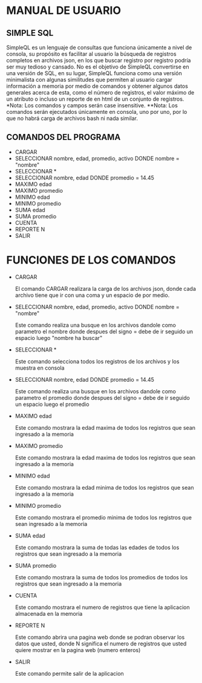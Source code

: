   <h1>MANUAL DE USUARIO</h1>

  <h2>SIMPLE SQL</h2>
  <P>SimpleQL es un lenguaje de consultas que funciona únicamente a nivel de consola, su
    propósito es facilitar al usuario la búsqueda de registros completos en archivos json, en los
    que buscar registro por registro podría ser muy tedioso y cansado.
    No es el objetivo de SimpleQL convertirse en una versión de SQL, en su lugar, SimpleQL
    funciona como una versión minimalista con algunas similitudes que permiten al usuario
    cargar información a memoria por medio de comandos y obtener algunos datos generales
    acerca de esta, como el número de registros, el valor máximo de un atributo o incluso un
    reporte de en html de un conjunto de registros.
    *Nota: Los comandos y campos serán case insensitive.
    **Nota: Los comandos serán ejecutados únicamente en consola, uno por uno, por lo que
    no habrá carga de archivos bash ni nada similar.</P>
  <h2>COMANDOS DEL PROGRAMA</h2>
  <ul>
    <li>CARGAR</li>
    <li>SELECCIONAR nombre, edad, promedio, activo DONDE nombre = "nombre"</li>
    <li>SELECCIONAR *</li>
    <li>SELECCIONAR nombre, edad DONDE promedio = 14.45</li>
    <li>MAXIMO edad</li>
    <li>MAXIMO promedio</li>
    <li>MINIMO edad</li>
    <li>MINIMO promedio</li>
    <li>SUMA edad</li>
    <li>SUMA promedio</li>
    <li>CUENTA</li>
    <li>REPORTE N</li>
    <li>SALIR</li>

  </ul>
<h1>FUNCIONES DE LOS COMANDOS </h1>
<ul>
  <li>CARGAR</li>
  <P>El comando CARGAR realizara la carga de los archivos json, donde cada archivo tiene que ir con una coma y un espacio de por medio.</P>
  <li>SELECCIONAR nombre, edad, promedio, activo DONDE nombre = "nombre"</li>
  <p>Este comando realiza una busque en los archivos dandole como parametro el nombre donde despues del signo = debe de ir seguido un espacio luego "nombre ha buscar" </p>
  <li>SELECCIONAR *</li>
  <p>Este comando selecciona todos los registros de los archivos y los muestra en consola</p>
  <li>SELECCIONAR nombre, edad DONDE promedio = 14.45</li>
  <p>Este comando realiza una busque en los archivos dandole como parametro el promedio donde despues del signo = debe de ir seguido un espacio luego el promedio  </p>
  <li>MAXIMO edad</li>
  <p>Este comando mostrara la edad maxima de todos los registros que sean ingresado a la memoria</p>
  <li>MAXIMO promedio</li>
  <p>Este comando mostrara la edad maxima de todos los registros que sean ingresado a la memoria</p>
  <li>MINIMO edad</li>
  <p>Este comando mostrara la edad minima de todos los registros que sean ingresado a la memoria</p>
  <li>MINIMO promedio</li>
  <p>Este comando mostrara el promedio minima de todos los registros que sean ingresado a la memoria</p>
  <li>SUMA edad</li>
  <p>Este comando mostrara la suma de todas las edades de todos los registros que sean ingresado a la memoria</p>
  <li>SUMA promedio</li>
  <p>Este comando mostrara la suma de todos los promedios de todos los registros que sean ingresado a la memoria</p>
  <li>CUENTA</li>
  <p>Este comando mostrara el numero de registros que tiene la aplicacion almacenada en la memoria</p>
  <li>REPORTE N</li>
  <p>Este comando abrira una pagina web donde se podran observar los datos que usted, donde N significa el numero de registros que usted quiere mostrar en la pagina web (numero enteros)</p>
  <li>SALIR</li>
  <p>Este comando permite salir de la aplicacion</p>
</ul>
